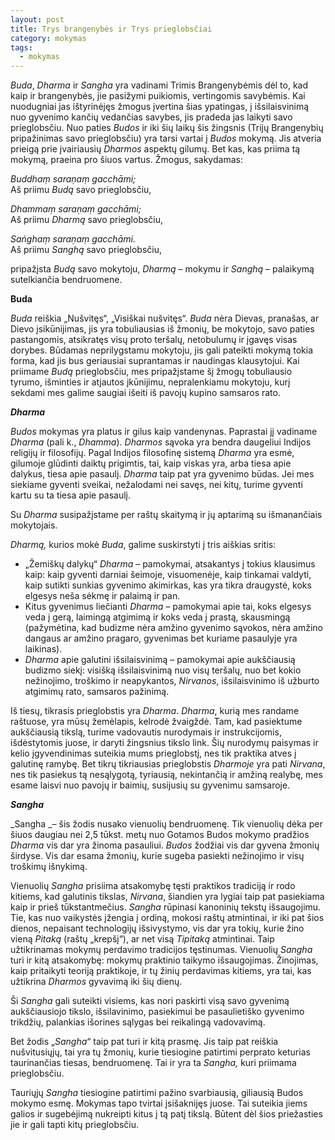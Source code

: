 ```yaml
---
layout: post
title: Trys brangenybės ir Trys prieglobsčiai
category: mokymas
tags:
  - mokymas
---
```

_Buda_, _Dharma_ ir _Sangha_ yra vadinami Trimis Brangenybėmis dėl to, kad kaip ir brangenybės, jie pasižymi puikiomis, vertingomis savybėmis. Kai nuodugniai jas ištyrinėjęs žmogus įvertina šias ypatingas, į išsilaisvinimą nuo gyvenimo kančių vedančias savybes, jis pradeda jas laikyti savo prieglobsčiu. Nuo paties _Budos_ ir iki šių laikų šis žingsnis (Trijų Brangenybių pripažinimas savo prieglobsčiu) yra tarsi vartai į _Budos_ mokymą. Jis atveria prieigą prie įvairiausių _Dharmos_ aspektų gilumų. Bet kas, kas priima tą mokymą, praeina pro šiuos vartus. 
Žmogus, sakydamas:

_Buddhaṃ saraṇaṃ gacchāmi;_\
Aš priimu _Budą_ savo prieglobsčiu,  

_Dhammaṃ saraṇaṃ gacchāmi;_\
Aš priimu _Dharmą_ savo prieglobsčiu,  

_Saṅghaṃ saraṇaṃ gacchāmi._\
Aš priimu _Sanghą_ savo prieglobsčiu,  

pripažįsta _Budą_ savo mokytoju, _Dharmą_ – mokymu ir _Sanghą_ – palaikymą sutelkiančia bendruomene.

<!--break-->

**Buda**

_Buda_ reiškia „Nušvitęs“, „Visiškai nušvitęs“. _Buda_ nėra Dievas, pranašas, ar Dievo įsikūnijimas, jis yra tobuliausias iš žmonių, be mokytojo, savo paties pastangomis, atsikratęs visų proto teršalų, netobulumų ir įgavęs visas dorybes. Būdamas neprilygstamu mokytoju, jis gali pateikti mokymą tokia forma, kad jis bus geriausiai suprantamas ir naudingas klausytojui. Kai priimame _Budą_ prieglobsčiu, mes pripažįstame šį žmogų tobuliausio tyrumo, išminties ir atjautos įkūnijimu, nepralenkiamu mokytoju, kurį sekdami mes galime saugiai išeiti iš pavojų kupino samsaros rato.

**_Dharma_** 

_Budos_ mokymas yra platus ir gilus kaip vandenynas. Paprastai jį vadiname _Dharma_ (pali k., _Dhamma_). _Dharmos_ sąvoka yra bendra daugeliui Indijos religijų ir filosofijų. Pagal Indijos filosofinę sistemą _Dharma_ yra esmė, gilumoje glūdinti daiktų prigimtis, tai, kaip viskas yra, arba tiesa apie dalykus, tiesa apie pasaulį. _Dharma_ taip pat yra gyvenimo būdas. Jei mes siekiame gyventi sveikai, nežalodami nei savęs, nei kitų, turime gyventi kartu su ta tiesa apie pasaulį.

Su _Dharma_ susipažįstame per raštų skaitymą ir jų aptarimą su išmanančiais mokytojais.

_Dharmą,_ kurios mokė _Buda_, galime suskirstyti į tris aiškias sritis:

* „Žemiškų dalykų“ _Dharma_ – pamokymai, atsakantys į tokius klausimus kaip: kaip gyventi darniai šeimoje, visuomenėje, kaip tinkamai valdyti, kaip sutikti sunkias gyvenimo akimirkas, kas yra tikra draugystė, koks elgesys neša sėkmę ir palaimą ir pan.
* Kitus gyvenimus liečianti _Dharma_ – pamokymai apie tai, koks elgesys veda į gerą, laimingą atgimimą ir koks veda į prastą, skausmingą (pažymėtina, kad budizme nėra amžino gyvenimo sąvokos, nėra amžino dangaus ar amžino pragaro, gyvenimas bet kuriame pasaulyje yra laikinas).
* _Dharma_ apie galutini išsilaisvinimą – pamokymai apie aukščiausią budizmo siekį: visišką išsilaisvinimą nuo visų teršalų, nuo bet kokio nežinojimo, troškimo ir neapykantos, _Nirvanos_, išsilaisvinimo iš užburto atgimimų rato, samsaros pažinimą.

Iš tiesų, tikrasis prieglobstis yra _Dharma_. _Dharma_, kurią mes randame raštuose, yra mūsų žemėlapis, kelrodė žvaigždė. Tam, kad pasiektume aukščiausią tikslą, turime vadovautis nurodymais ir instrukcijomis, išdėstytomis juose, ir daryti žingsnius tikslo link. Šių nurodymų paisymas ir kelio įgyvendinimas suteikia mums prieglobstį, nes tik praktika atves į galutinę ramybę. Bet tikrų tikriausias prieglobstis _Dharmoje_ yra pati _Nirvana_, nes tik pasiekus tą nesąlygotą, tyriausią, nekintančią ir amžiną realybę, mes esame laisvi nuo pavojų ir baimių, susijusių su gyvenimu samsaroje.

**_Sangha_**

_Sangha _– šis žodis nusako vienuolių bendruomenę. Tik vienuolių dėka per šiuos daugiau nei 2,5 tūkst. metų nuo Gotamos Budos mokymo pradžios _Dharma_ vis dar yra žinoma pasauliui. _Budos_ žodžiai vis dar gyvena žmonių širdyse. Vis dar esama žmonių, kurie sugeba pasiekti nežinojimo ir visų troškimų išnykimą.

Vienuolių _Sangha_ prisiima atsakomybę tęsti praktikos tradiciją ir rodo kitiems, kad galutinis tikslas, _Nirvana_, šiandien yra lygiai taip pat pasiekiama kaip ir prieš tūkstantmečius. _Sangha_ rūpinasi kanoninių tekstų išsaugojimu. Tie, kas nuo vaikystės įžengia į ordiną, mokosi raštų atmintinai, ir iki pat šios dienos, nepaisant technologijų išsivystymo, vis dar yra tokių, kurie žino vieną _Pitaką_ (raštų „krepšį“), ar net visą _Tipitaką_ atmintinai. Taip užtikrinamas mokymų perdavimo tradicijos tęstinumas. Vienuolių _Sangha_ turi ir kitą atsakomybę: mokymų praktinio taikymo išsaugojimas. Žinojimas, kaip pritaikyti teoriją praktikoje, ir tų žinių perdavimas kitiems, yra tai, kas užtikrina _Dharmos_ gyvavimą iki šių dienų.

Ši _Sangha_ gali suteikti visiems, kas nori paskirti visą savo gyvenimą aukščiausiojo tikslo, išsilavinimo, pasiekimui be pasaulietiško gyvenimo trikdžių, palankias išorines sąlygas bei reikalingą vadovavimą.

Bet žodis „_Sangha_“ taip pat turi ir kitą prasmę. Jis taip pat reiškia nušvitusiųjų, tai yra tų žmonių, kurie tiesiogine patirtimi perprato keturias taurinančias tiesas, bendruomenę. Tai ir yra ta _Sangha,_ kuri priimama prieglobsčiu.

Tauriųjų _Sangha_ tiesiogine patirtimi pažino svarbiausią, giliausią Budos mokymo esmę. Mokymas tapo tvirtai įsišaknijęs juose. Tai suteikia jiems galios ir sugebėjimą nukreipti kitus į tą patį tikslą. Būtent dėl šios priežasties jie ir gali tapti kitų prieglobsčiu.
